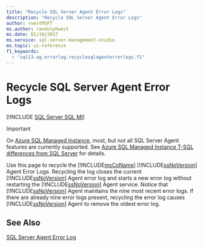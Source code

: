 ```yaml
---
title: "Recycle SQL Server Agent Error Logs"
description: "Recycle SQL Server Agent Error Logs"
author: rwestMSFT
ms.author: randolphwest
ms.date: 01/19/2017
ms.service: sql-server-management-studio
ms.topic: ui-reference
f1_keywords:
  - "sql13.ag.errorlog.recyclesqlagenterrorlogs.f1"
---
```

# Recycle SQL Server Agent Error Logs
[!INCLUDE [SQL Server SQL MI](../includes/applies-to-version/sql-asdbmi.md)]

> [!IMPORTANT]  
> On [Azure SQL Managed Instance](/azure/sql-database/sql-database-managed-instance), most, but not all SQL Server Agent features are currently supported. See [Azure SQL Managed Instance T-SQL differences from SQL Server](/azure/sql-database/sql-database-managed-instance-transact-sql-information#sql-server-agent) for details.

Use this page to recycle the [!INCLUDE[msCoName](../includes/msconame-md.md)] [!INCLUDE[ssNoVersion](../includes/ssnoversion-md.md)] Agent Error Logs. Recycling the log closes the current [!INCLUDE[ssNoVersion](../includes/ssnoversion-md.md)] Agent error log and starts a new error log without restarting the [!INCLUDE[ssNoVersion](../includes/ssnoversion-md.md)] Agent service. Notice that [!INCLUDE[ssNoVersion](../includes/ssnoversion-md.md)] Agent maintains the nine most recent error logs. If there are already nine error logs present, recycling the error log causes [!INCLUDE[ssNoVersion](../includes/ssnoversion-md.md)] Agent to remove the oldest error log.  
  
## See Also  
[SQL Server Agent Error Log](sql-server-agent-error-log.md)  
